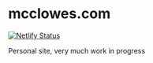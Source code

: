 # mcclowes.com

[![Netlify Status](https://api.netlify.com/api/v1/badges/9d1b81cd-6276-49ee-90e9-79da7c676d54/deploy-status)](https://app.netlify.com/sites/mcclowes/deploys)

Personal site, very much work in progress
